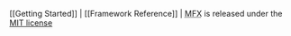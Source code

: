 [[Getting Started]]
|
[[Framework Reference]]
|
<abbr title="php-micro-framework in short">MFX</abbr> is released under the [MIT license](../blob/master/LICENSE)